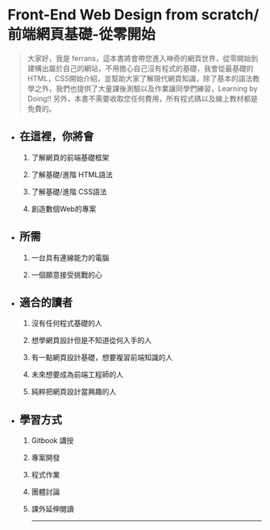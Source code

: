 # Front-End Web Design from scratch/前端網頁基礎-從零開始

> 大家好，我是 ferrans，這本書將會帶您進入神奇的網頁世界，從零開始到建構出屬於自己的網站，不用擔心自己沒有程式的基礎，我會從最基礎的HTML，CSS開始介紹，並幫助大家了解現代網頁知識，除了基本的語法教學之外，我們也提供了大量課後測驗以及作業讓同學們練習，Learning by Doing!! 另外，本書不需要收取您任何費用，所有程式碼以及線上教材都是免費的。

* ## 在這裡，你將會

  1. 了解網頁的前端基礎框架

  2. 了解基礎/進階 HTML語法

  3. 了解基礎/進階 CSS語法

  4. 創造數個Web的專案
* ## 所需

  1. 一台具有連線能力的電腦

  2. 一個願意接受挑戰的心
* ## 適合的讀者

  1. 沒有任何程式基礎的人

  2. 想學網頁設計但是不知道從何入手的人

  3. 有一點網頁設計基礎，想要複習前端知識的人

  4. 未來想要成為前端工程師的人

  5. 純粹把網頁設計當興趣的人
* ## 學習方式

  1. Gitbook 講授

  2. 專案開發

  3. 程式作業

  4. 團體討論

  5. 課外延伸閱讀

     ---



